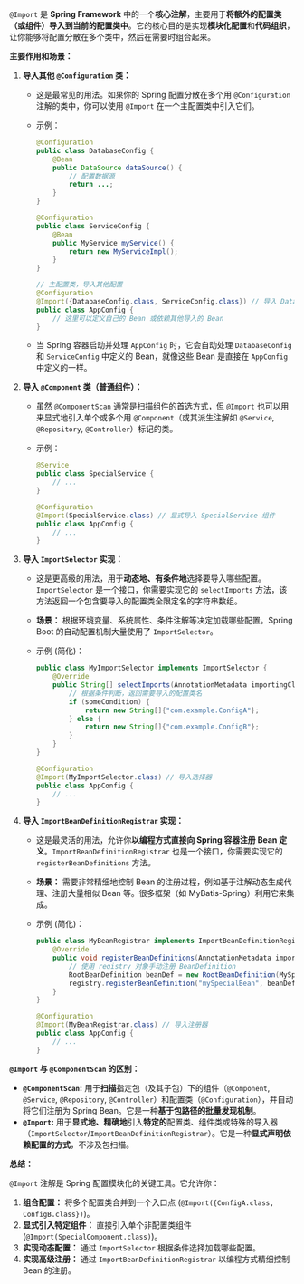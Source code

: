 `@Import` 是 **Spring Framework** 中的一个**核心注解**，主要用于**将额外的配置类（或组件）导入到当前的配置类中**。它的核心目的是实现**模块化配置**和**代码组织**，让你能够将配置分散在多个类中，然后在需要时组合起来。

**主要作用和场景：**

1. **导入其他 `@Configuration` 类：**

    - 这是最常见的用法。如果你的 Spring 配置分散在多个用 `@Configuration` 注解的类中，你可以使用 `@Import` 在一个主配置类中引入它们。

    - 示例：

      ```java
      @Configuration
      public class DatabaseConfig {
          @Bean
          public DataSource dataSource() {
              // 配置数据源
              return ...;
          }
      }
      
      @Configuration
      public class ServiceConfig {
          @Bean
          public MyService myService() {
              return new MyServiceImpl();
          }
      }
      
      // 主配置类，导入其他配置
      @Configuration
      @Import({DatabaseConfig.class, ServiceConfig.class}) // 导入 DatabaseConfig 和 ServiceConfig
      public class AppConfig {
          // 这里可以定义自己的 Bean 或依赖其他导入的 Bean
      }
      ```

    - 当 Spring 容器启动并处理 `AppConfig` 时，它会自动处理 `DatabaseConfig` 和 `ServiceConfig` 中定义的 Bean，就像这些 Bean 是直接在 `AppConfig` 中定义的一样。

2. **导入 `@Component` 类（普通组件）：**

    - 虽然 `@ComponentScan` 通常是扫描组件的首选方式，但 `@Import` 也可以用来显式地引入单个或多个用 `@Component`（或其派生注解如 `@Service`, `@Repository`, `@Controller`）标记的类。

    - 示例：

      ```java
      @Service
      public class SpecialService {
          // ...
      }
      
      @Configuration
      @Import(SpecialService.class) // 显式导入 SpecialService 组件
      public class AppConfig {
          // ...
      }
      ```

3. **导入 `ImportSelector` 实现：**

    - 这是更高级的用法，用于**动态地、有条件地**选择要导入哪些配置。`ImportSelector` 是一个接口，你需要实现它的 `selectImports` 方法，该方法返回一个包含要导入的配置类全限定名的字符串数组。

    - **场景：** 根据环境变量、系统属性、条件注解等决定加载哪些配置。Spring Boot 的自动配置机制大量使用了 `ImportSelector`。

    - 示例 (简化)：

      ```java
      public class MyImportSelector implements ImportSelector {
          @Override
          public String[] selectImports(AnnotationMetadata importingClassMetadata) {
              // 根据条件判断，返回需要导入的配置类名
              if (someCondition) {
                  return new String[]{"com.example.ConfigA"};
              } else {
                  return new String[]{"com.example.ConfigB"};
              }
          }
      }
      
      @Configuration
      @Import(MyImportSelector.class) // 导入选择器
      public class AppConfig {
          // ...
      }
      ```

4. **导入 `ImportBeanDefinitionRegistrar` 实现：**

    - 这是最灵活的用法，允许你**以编程方式直接向 Spring 容器注册 Bean 定义**。`ImportBeanDefinitionRegistrar` 也是一个接口，你需要实现它的 `registerBeanDefinitions` 方法。

    - **场景：** 需要非常精细地控制 Bean 的注册过程，例如基于注解动态生成代理、注册大量相似 Bean 等。很多框架（如 MyBatis-Spring）利用它来集成。

    - 示例 (简化)：

      ```java
      public class MyBeanRegistrar implements ImportBeanDefinitionRegistrar {
          @Override
          public void registerBeanDefinitions(AnnotationMetadata importingClassMetadata, BeanDefinitionRegistry registry) {
              // 使用 registry 对象手动注册 BeanDefinition
              RootBeanDefinition beanDef = new RootBeanDefinition(MySpecialBean.class);
              registry.registerBeanDefinition("mySpecialBean", beanDef);
          }
      }
      
      @Configuration
      @Import(MyBeanRegistrar.class) // 导入注册器
      public class AppConfig {
          // ...
      }
      ```

**`@Import` 与 `@ComponentScan` 的区别：**

- **`@ComponentScan`:** 用于**扫描**指定包（及其子包）下的组件（`@Component`, `@Service`, `@Repository`, `@Controller`）和配置类（`@Configuration`），并自动将它们注册为 Spring Bean。它是一种**基于包路径的批量发现机制**。
- **`@Import`:** 用于**显式地、精确地**引入**特定的**配置类、组件类或特殊的导入器（`ImportSelector`/`ImportBeanDefinitionRegistrar`）。它是一种**显式声明依赖配置的方式**，不涉及包扫描。

**总结：**

`@Import` 注解是 Spring 配置模块化的关键工具。它允许你：

1. **组合配置：** 将多个配置类合并到一个入口点 (`@Import({ConfigA.class, ConfigB.class})`)。
2. **显式引入特定组件：** 直接引入单个非配置类组件 (`@Import(SpecialComponent.class)`)。
3. **实现动态配置：** 通过 `ImportSelector` 根据条件选择加载哪些配置。
4. **实现高级注册：** 通过 `ImportBeanDefinitionRegistrar` 以编程方式精细控制 Bean 的注册。